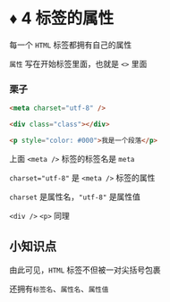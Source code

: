 # ♦️ 4 标签的属性

每一个 ```HTML``` 标签都拥有自己的属性

```属性``` 写在开始标签里面，也就是 ```<>``` 里面

### 栗子

```html
<meta charset="utf-8" />

<div class="class"></div>

<p style="color: #000">我是一个段落</p>
```

上面 ```<meta />``` 标签的标签名是 ```meta```

```charset="utf-8"``` 是 ```<meta />``` 标签的属性

```charset``` 是属性名，```"utf-8"``` 是属性值

```<div />``` ```<p>``` 同理

## 小知识点

由此可见，```HTML``` 标签不但被一对尖括号包裹

还拥有```标签名```、```属性名```、```属性值```


